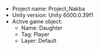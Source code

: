 <!-- UNITY CODE ASSIST INSTRUCTIONS START -->
- Project name: Project_Nakba
- Unity version: Unity 6000.0.39f1
- Active game object:
  - Name: Daughter
  - Tag: Player
  - Layer: Default
<!-- UNITY CODE ASSIST INSTRUCTIONS END -->